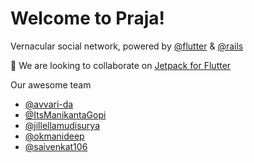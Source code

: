 # Welcome to Praja!

Vernacular social network, powered by [@flutter](https://github.com/flutter/flutter) & [@rails](https://github.com/rails/rails)

👯 We are looking to collaborate on [Jetpack for Flutter](https://github.com/praja/jetpack)

Our awesome team
* [@avvari-da](https://github.com/avvari-da)
* [@ItsManikantaGopi](https://github.com/ItsManikantaGopi)
* [@jillellamudisurya](https://github.com/jillellamudisurya)
* [@okmanideep](https://github.com/okmanideep)
* [@saivenkat106](https://github.com/saivenkat106)
